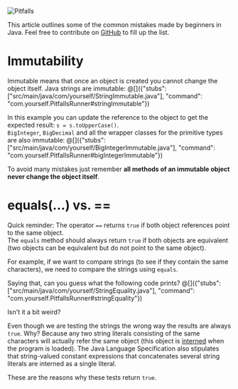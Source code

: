 ![Pitfalls](pitfall.gif "Pitfalls")

This article outlines some of the common mistakes made by beginners in Java. Feel free to contribute on [GitHub](https://github.com) to fill up the list.

# Immutability

Immutable means that once an object is created you cannot change the object itself. Java strings are immutable:
@[]({"stubs": ["src/main/java/com/yourself/StringImmutable.java"], "command": "com.yourself.PitfallsRunner#stringImmutable"})

In this example you can update the reference to the object to get the expected result: `s = s.toUpperCase()`.  
`BigInteger`, `BigDecimal` and all the wrapper classes for the primitive types are also immutable:
@[]({"stubs": ["src/main/java/com/yourself/BigIntegerImmutable.java"], "command": "com.yourself.PitfallsRunner#bigIntegerImmutable"})

To avoid many mistakes just remember **all methods of an immutable object never change the object itself**.

# equals(...) vs. ==

Quick reminder: 
The operator `==` returns `true` if both object references point to the same object.  
The `equals` method should always return `true` if both objects are equivalent (two objects can be equivalent but do not point to the same object).

For example, if we want to compare strings (to see if they contain the same characters), we need to compare the strings using `equals`.

Saying that, can you guess what the following code prints?
@[]({"stubs": ["src/main/java/com/yourself/StringEquality.java"], "command": "com.yourself.PitfallsRunner#stringEquality"})


Isn't it a bit weird?

Even though we are testing the strings the wrong way the results are always `true`. Why? Because any two string literals consisting of the same characters will actually refer the same object (this object is [interned](https://docs.oracle.com/javase/7/docs/api/java/lang/String.html#intern()) when the program is loaded). The Java Language Specification also stipulates that string-valued constant expressions that concatenates several string literals are interned as a single literal.

These are the reasons why these tests return `true`.